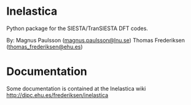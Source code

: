 # Inelastica #
Python package for the SIESTA/TranSIESTA DFT codes.

By:
Magnus Paulsson (magnus.paulsson@lnu.se)
Thomas Frederiksen (thomas_frederiksen@ehu.es)

# Documentation #
Some documentation is contained at the Inelastica wiki http://dipc.ehu.es/frederiksen/inelastica



